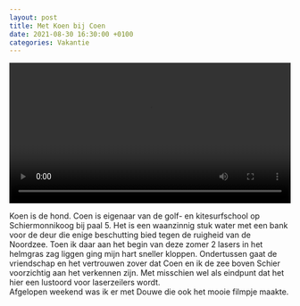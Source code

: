 ```yaml
---
layout: post
title: Met Koen bij Coen
date: 2021-08-30 16:30:00 +0100
categories: Vakantie
---
```


<video style="width:100%" controls>
 <source src="/assets/video/schierlaser.mp4">videotag not supported
 </video>

Koen is de hond. Coen is eigenaar van de golf- en kitesurfschool op Schiermonnikoog bij paal 5. Het is een waanzinnig stuk water met een bank voor de deur die enige beschutting bied tegen de ruigheid van de Noordzee. Toen ik daar aan het begin van deze zomer 2 lasers in het helmgras zag liggen ging mijn hart sneller kloppen. Ondertussen gaat de vriendschap en het vertrouwen zover dat Coen en ik de zee boven Schier voorzichtig aan het verkennen zijn. Met misschien wel als eindpunt dat het hier een lustoord voor laserzeilers wordt.  
Afgelopen weekend was ik er met Douwe die ook het mooie filmpje maakte.
